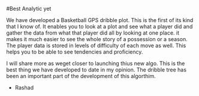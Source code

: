 #Best Analytic yet 

We have developed a Basketball GPS dribble plot.  This is the first of its kind that I know of.  It enables you to look at a plot and see what a player did and gather the data 
from what that player did all by looking at one place.  it makes it much easier to see the whole story of a possession or a season.  The player data is stored in levels of difficulty of 
each move as well.   This helps you to be able to see tendencies and proficiency.  

I will share more as weget closer to launching thius new algo.  This is the best thing we have developed to date in my opinion.  The dribble tree has been an important 
part of the development of this algorthim.

- Rashad
